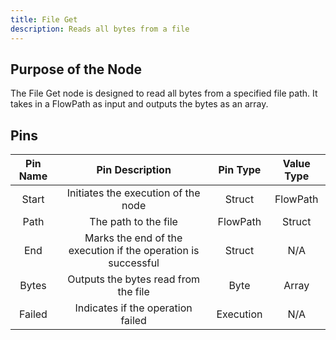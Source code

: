 ```yaml
---
title: File Get
description: Reads all bytes from a file
---
```


## Purpose of the Node
The File Get node is designed to read all bytes from a specified file path. It takes in a FlowPath as input and outputs the bytes as an array.

## Pins
| Pin Name | Pin Description | Pin Type | Value Type |
|:----------:|:-------------:|:------:|:------:|
| Start | Initiates the execution of the node | Struct | FlowPath |
| Path | The path to the file | FlowPath | Struct |
| End | Marks the end of the execution if the operation is successful | Struct | N/A |
| Bytes | Outputs the bytes read from the file | Byte | Array |
| Failed | Indicates if the operation failed | Execution | N/A |